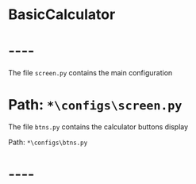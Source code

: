 # BasicCalculator

# ----
The file `screen.py` contains the main configuration

# Path: `*\configs\screen.py`

The file `btns.py` contains the calculator buttons display

Path: `*\configs\btns.py`
# ----
